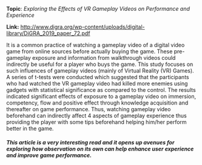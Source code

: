 **Topic**: *Exploring the Effects of VR Gameplay Videos on Performance and Experience*

**Link:** http://www.digra.org/wp-content/uploads/digital-library/DiGRA_2019_paper_72.pdf

It is a common practice of watching a gameplay video of a digital video game from online sources before actually buying the game. These pre-gameplay exposure and information from walkthrough videos could indirectly be useful for a player who buys the game. This study focuses on such influences of gameplay videos (mainly of Virtual Reality (VR) Games). A series of t-tests were conducted which suggested that the participants who had watched the VR gameplay video had killed more enemies using gadgets with statistical significance as compared to the control. The results indicated significant effects of exposure to a gameplay video on immersion, competency, flow and positive effect through knowledge acquisition and thereafter on game performance. Thus, watching gameplay video beforehand can indirectly affect 4 aspects of gameplay experience thus providing the player with some tips beforehand helping him/her perform better in the game.


##### This article is a very interesting read and it opens up avenues for exploring how observation on its own can help enhance user experience and improve game performance.
